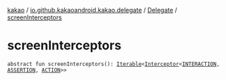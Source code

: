[kakao](../../index.md) / [io.github.kakaoandroid.kakao.delegate](../index.md) / [Delegate](index.md) / [screenInterceptors](./screen-interceptors.md)

# screenInterceptors

`abstract fun screenInterceptors(): `[`Iterable`](https://kotlinlang.org/api/latest/jvm/stdlib/kotlin.collections/-iterable/index.html)`<`[`Interceptor`](../../io.github.kakaoandroid.kakao.intercept/-interceptor/index.md)`<`[`INTERACTION`](index.md#INTERACTION)`, `[`ASSERTION`](index.md#ASSERTION)`, `[`ACTION`](index.md#ACTION)`>>`